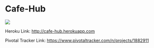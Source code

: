 # Cafe-Hub
<a href="https://codeclimate.com/github/rails/rails"><img src="https://codeclimate.com/github/rails/rails/badges/gpa.svg" /></a>

Heroku Link: http://cafe-hub.herokuapp.com

Pivotal Tracker Link: https://www.pivotaltracker.com/n/projects/1882911
